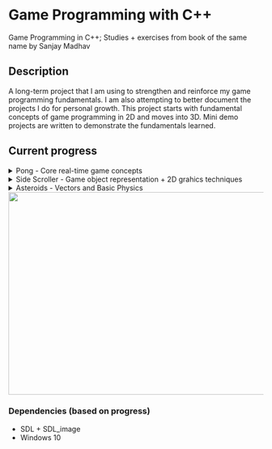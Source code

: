 # Game Programming with C++

Game Programming in C++; Studies + exercises from book of the same name by Sanjay Madhav 

## Description

A long-term project that I am using to strengthen and reinforce my game programming fundamentals.
I am also attempting to better document the projects I do for personal growth.
This project starts with fundamental concepts of game programming in 2D and moves into 3D.
Mini demo projects are written to demonstrate the fundamentals learned.

## Current progress
<details>
<summary>Pong - Core real-time game concepts </summary>
<ul>
<li> Game Loop </li>
<li> Game Updating over time </li>
<li> Game input and output </li>
</ul>
</details>

<details>
<summary>Side Scroller - Game object representation + 2D grahics techniques</summary>
<ul>
<li>Game objects representation models, implement Actor and Component system</li>
<li>Sprites</li>
<li>Sprite animations</li>
<li>Scrolling backgrounds</li>
<li>Tilemaps</li>
</ul>
</details>

<details>
<summary>Asteroids - Vectors and Basic Physics</summary>
<ul>
<li> Vector math: Vectors and how they are used in games</li>
<li>Basics of Newtonian physics</li>
<li>Basic movement - Move Component</li>
<li>Keyboard input - Input Component</li>
<li>Collision detection-Circle Component</li>
</ul>
</details>

<img src="img/Hazel_1.png" style=" width:513px ; height:400px">

### Dependencies (based on progress)

* SDL + SDL_image
* Windows 10
